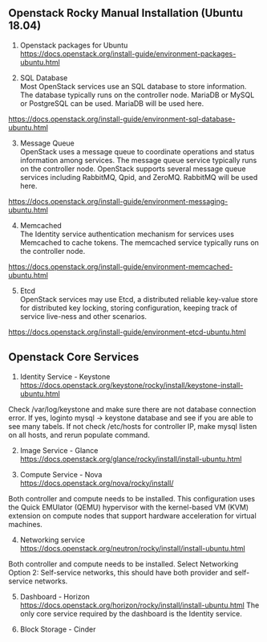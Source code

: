 Openstack Rocky Manual Installation (Ubuntu 18.04)<br>
-------------------------------------------------
1. Openstack packages for Ubuntu<br>
https://docs.openstack.org/install-guide/environment-packages-ubuntu.html

2. SQL Database<br>
Most OpenStack services use an SQL database to store information. The database typically runs on the controller node. MariaDB or MySQL or PostgreSQL can be used.
MariaDB will be used here.

https://docs.openstack.org/install-guide/environment-sql-database-ubuntu.html

3. Message Queue<br>
OpenStack uses a message queue to coordinate operations and status information among services. 
The message queue service typically runs on the controller node. OpenStack supports several message queue services including RabbitMQ, Qpid, and ZeroMQ.
RabbitMQ will be used here.

https://docs.openstack.org/install-guide/environment-messaging-ubuntu.html

4. Memcached<br>
The Identity service authentication mechanism for services uses Memcached to cache tokens. The memcached service typically runs on the controller node.

https://docs.openstack.org/install-guide/environment-memcached-ubuntu.html

5. Etcd<br>
OpenStack services may use Etcd, a distributed reliable key-value store for distributed key locking, storing configuration, keeping track of service 
live-ness and other scenarios.

https://docs.openstack.org/install-guide/environment-etcd-ubuntu.html

Openstack Core Services<br>
------------------------

1. Identity Service - Keystone <br>
https://docs.openstack.org/keystone/rocky/install/keystone-install-ubuntu.html

Check /var/log/keystone and make sure there are not database connection error. If yes, loginto mysql -> keystone database and see if you are able to see many tabels.
If not check /etc/hosts for controller IP, make mysql listen on all hosts, and rerun populate command.

2. Image Service - Glance <br>
https://docs.openstack.org/glance/rocky/install/install-ubuntu.html

3. Compute Service - Nova <br>
https://docs.openstack.org/nova/rocky/install/

Both controller and compute needs to be installed.
This configuration uses the Quick EMUlator (QEMU) hypervisor with the kernel-based VM (KVM) extension on compute nodes that support hardware acceleration for virtual machines.

4. Networking service <br>
https://docs.openstack.org/neutron/rocky/install/install-ubuntu.html

Both controller and compute needs to be installed.
Select Networking Option 2: Self-service networks, this should have both provider and self-service networks.

5. Dashboard - Horizon <br>
https://docs.openstack.org/horizon/rocky/install/install-ubuntu.html
The only core service required by the dashboard is the Identity service.

6. Block Storage - Cinder <br>
